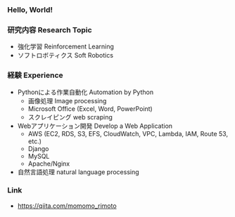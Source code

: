### Hello, World!

### 研究内容 Research Topic
- 強化学習 Reinforcement Learning
- ソフトロボティクス Soft Robotics

### 経験 Experience
- Pythonによる作業自動化 Automation by Python
  - 画像処理 Image processing
  - Microsoft Office (Excel, Word, PowerPoint)
  - スクレイピング web scraping
- Webアプリケーション開発 Develop a Web Application
  - AWS (EC2, RDS, S3, EFS, CloudWatch, VPC, Lambda, IAM, Route 53, etc.)
  - Django
  - MySQL
  - Apache/Nginx
- 自然言語処理 natural language processing

### Link
- https://qiita.com/momomo_rimoto
<!--
**ryota-mo/ryota-mo** is a ✨ _special_ ✨ repository because its `README.md` (this file) appears on your GitHub profile.

Here are some ideas to get you started:

- 🔭 I’m currently working on ...
- 🌱 I’m currently learning ...
- 👯 I’m looking to collaborate on ...
- 🤔 I’m looking for help with ...
- 💬 Ask me about ...
- 📫 How to reach me: ...
- 😄 Pronouns: ...
- ⚡ Fun fact: ...
-->

